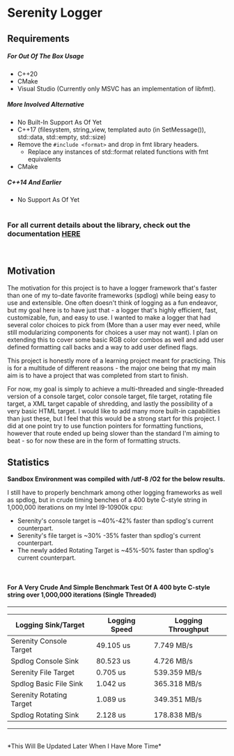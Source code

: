 # Serenity Logger

## Requirements ##
##### For Out Of The Box Usage #####
- C++20 
- CMake
- Visual Studio (Currently only MSVC has an implementation of libfmt).
##### More Involved Alternative #####
- No Built-In Support As Of Yet
- C++17 (filesystem, string_view, templated auto (in SetMessage()), std::data, std::empty, std::size)
- Remove the ```#include <format>``` and drop in fmt library headers.
  - Replace any instances of std::format related functions with fmt equivalents 
- CMake
##### C++14 And Earlier #####
- No Support As Of Yet
<br><br>

### For all current details about the library, check out the documentation [HERE](https://usafrenzy.github.io/Serenity_Logger/) ###
<br>

## Motivation ##
<p>   The motivation for this project is to have a logger framework that's faster than one of my to-date favorite frameworks (spdlog) while being easy to use and extensible. One often doesn't think of logging as a fun endeavor, but my goal here is to have just that - a logger that's highly efficient, fast, customizable, fun, and easy to use. I wanted to make a logger that had several color choices to pick from (More than a user may ever need, while still modularizing components for choices a user may not want). I plan on extending this to cover some basic RGB color combos as well and add user defined formatting call backs and a way to add user defined flags. </p> 
<p>This project is honestly more of a learning project meant for practicing. This is for a multitude of different reasons - the major one being that my main aim is to have a project that was completed from start to finish. </p>
<p>For now, my goal is simply to achieve a multi-threaded and single-threaded version of a console target, color console target, file target, rotating file target, a XML target capable of shredding, and lastly the possibility of a very basic HTML target. I would like to add many more built-in capabilities than just these, but I feel that this would be a strong start for this project. I did at one point try to use function pointers for formatting functions, however that route ended up being slower than the standard I'm aiming to beat - so for now these are in the form of formatting structs.</p>

## Statistics ##
**Sandbox Environment was compiled with /utf-8 /O2 for the below results.** 
<br>

I still have to properly benchmark among other logging frameworks as well as spdlog, but in crude timing benches of a 400 byte C-style string in 1,000,000 iterations 
on my Intel I9-10900k cpu:
- Serenity's console target is ~40%-42% faster than spdlog's current counterpart.
- Serenity's file target is ~30% -35% faster than spdlog's current counterpart. 
- The newly added Rotating Target is ~45%-50% faster than spdlog's current counterpart.
 <br>

#### For A Very Crude And Simple Benchmark Test Of A 400 byte C-style string over 1,000,000 iterations (Single Threaded) ####

 ___________________________________________________________________________________________
 |      Logging Sink/Target      |      Logging Speed       |      Logging Throughput      |             
 |-------------------------------|--------------------------|------------------------------|
 | Serenity Console Target       |        49.105 us         |         7.749 MB/s           |
 | Spdlog Console Sink           |        80.523 us         |         4.726 MB/s           |
 | Serenity File Target          |        0.705 us          |         539.359 MB/s         |
 | Spdlog Basic File Sink        |        1.042 us          |         365.318 MB/s         |
 | Serenity Rotating Target      |        1.089 us          |         349.351 MB/s         |
 |  Spdlog Rotating Sink         |        2.128 us          |         178.838 MB/s         |
 -------------------------------------------------------------------------------------------



<br>
*This Will Be Updated Later When I Have More Time*


